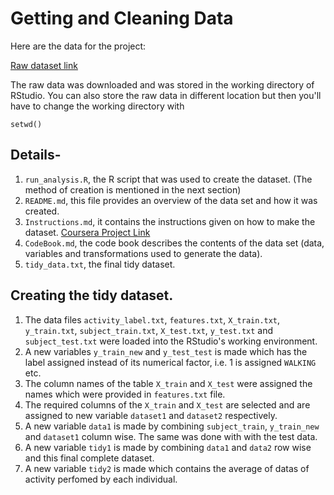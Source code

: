 # Getting and Cleaning Data

Here are the data for the project:

[Raw dataset link](https://d396qusza40orc.cloudfront.net/getdata%2Fprojectfiles%2FUCI%20HAR%20Dataset.zip)

The raw data was downloaded and was stored in the working directory of RStudio. You can also store the raw data in different location but then you'll have to change the working directory with 
```{r}
setwd()
```


## Details-
1. `run_analysis.R`, the R script that was used to create the dataset. (The method of creation is mentioned in the next section)
2. `README.md`, this file provides an overview of the data set and how it was created.
3. `Instructions.md`, it contains the instructions given on how to make the dataset. [Coursera Project Link](https://www.coursera.org/learn/data-cleaning/peer/FIZtT/getting-and-cleaning-data-course-project)
4. `CodeBook.md`, the code book describes the contents of the data set (data, variables and transformations used to generate the data).
5. `tidy_data.txt`, the final tidy dataset.

## Creating the tidy dataset.
1. The data files `activity_label.txt`, `features.txt`, `X_train.txt`, `y_train.txt`, `subject_train.txt`, `X_test.txt`, `y_test.txt` and `subject_test.txt` were loaded into the RStudio's working environment.
2. A new variables `y_train_new` and `y_test_test` is made which has the label assigned instead of its numerical factor, i.e. 1 is assigned `WALKING` etc.
3. The column names of the table `X_train` and `X_test` were assigned the names which were provided in `features.txt` file.
4. The required columns of the `X_train` and `X_test` are selected and are assigned to new variable `dataset1` and `dataset2` respectively.
5. A new variable `data1` is made by combining `subject_train`, `y_train_new` and `dataset1` column wise. The same was done with with the test data.
6. A new variable `tidy1` is made by combining `data1` and `data2` row wise and this final complete dataset.
7. A new variable `tidy2` is made which contains the average of datas of activity perfomed by each individual.

